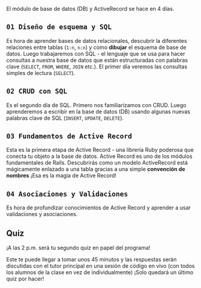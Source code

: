 El módulo de base de datos (DB) y ActiveRecord se hace en 4 días.

## `01 Diseño de esquema y SQL`

Es hora de aprender bases de datos relacionales, descubrir la diferentes relaciones entre tablas (`1:n`, `n:n`) y como **dibujar** el esquema de base de datos. Luego trabajaremos con SQL - el lenguaje que se usa para hacer consultas a nuestra base de datos que están estructuradas con palabras clave  (`SELECT`, `FROM`, `WHERE`, `JOIN` etc.). El primer día veremos las consultas simples de lectura  (`SELECT`).

## `02 CRUD con SQL`

Es el segundo día de SQL. Primero nos familiarizamos con CRUD. Luego aprenderemos a escribir en la base de datos (DB) usando algunas nuevas palabras clave de SQL (`INSERT`, `UPDATE`, `DELETE`).

## `03 Fundamentos de Active Record`

Esta es la primera etapa de Active Record - una librería Ruby poderosa que conecta tu objeto a la base de datos. Active Record es uno de los módulos fundamentales de Rails. Descubrirás como un modelo ActiveRecord está mágicamente enlazado a una tabla gracias a una simple **convención de nombres** ¡Esa es la magia de Active Record!

## `04 Asociaciones y Validaciones`

Es hora de profundizar conocimientos de Active Record y aprender a usar validaciones y asociaciones.

## Quiz

¡A las 2 p.m. será tu segundo quiz en papel del programa!

Este te puede llegar a tomar unos 45 minutos y las respuestas serán discutidas con el tutor principal en una sesión de código en vivo (con todos los alumnos de la clase en vez de individualmente) ¡Solo quedará un último quiz por hacer!
